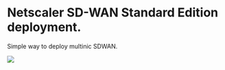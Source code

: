 Netscaler SD-WAN Standard Edition deployment.
====================
Simple way to deploy multinic SDWAN.

<a href="https://portal.azure.com/" target="_blank"><img src="http://azuredeploy.net/deploybutton.png"/></a>
